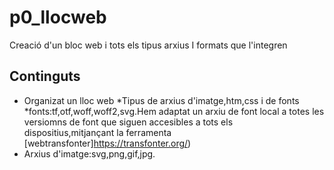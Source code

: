 # p0_llocweb
Creació d'un bloc web i tots els tipus arxius I formats que l'integren
## Continguts
* Organizat un lloc web
*Tipus de arxius d'imatge,htm,css i de fonts
*fonts:tf,otf,woff,woff2,svg.Hem adaptat un arxiu de font local a totes les versiomns de font que siguen accesibles a tots els dispositius,mitjançant la ferramenta [webtransfonter]https://transfonter.org/)
* Arxius d'imatge:svg,png,gif,jpg.
